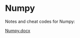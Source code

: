 # Numpy
Notes and cheat codes for Numpy:

[Numpy.docx](https://github.com/beastvarun/Numpy/files/10999104/Numpy.docx)
